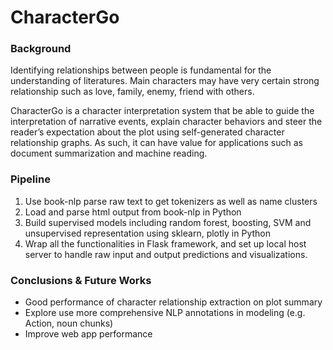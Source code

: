 # CharacterGo

### Background


Identifying relationships between people is fundamental for the understanding of literatures. Main characters may have very certain strong relationship such as love, family, enemy, friend with others.

CharacterGo is a character interpretation system that be able to guide the interpretation of narrative events, explain character behaviors and steer the reader’s expectation about the plot using self-generated character relationship graphs. As such, it can have value for applications such as document summarization and machine reading.


### Pipeline
1. Use book-nlp parse raw text to get tokenizers as well as name clusters 
2. Load and parse html output from book-nlp in Python
3. Build supervised models including random forest, boosting, SVM and unsupervised representation using sklearn, plotly in Python
4. Wrap all the functionalities in Flask framework, and set up local host server to handle raw input and output predictions and visualizations.

### Conclusions & Future Works

- Good performance of character relationship extraction on  plot summary
- Explore use more comprehensive NLP annotations in modeling (e.g. Action, noun chunks)
- Improve web app performance
